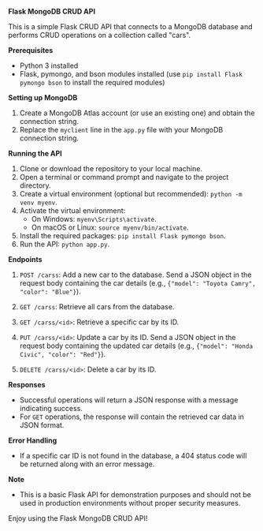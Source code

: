 **Flask MongoDB CRUD API**

This is a simple Flask CRUD API that connects to a MongoDB database and performs CRUD operations on a collection called "cars".

**Prerequisites**

- Python 3 installed
- Flask, pymongo, and bson modules installed (use `pip install Flask pymongo bson` to install the required modules)

**Setting up MongoDB**

1. Create a MongoDB Atlas account (or use an existing one) and obtain the connection string.
2. Replace the `myclient` line in the `app.py` file with your MongoDB connection string.

**Running the API**

1. Clone or download the repository to your local machine.
2. Open a terminal or command prompt and navigate to the project directory.
3. Create a virtual environment (optional but recommended): `python -m venv myenv`.
4. Activate the virtual environment:
   - On Windows: `myenv\Scripts\activate`.
   - On macOS or Linux: `source myenv/bin/activate`.
5. Install the required packages: `pip install Flask pymongo bson`.
6. Run the API: `python app.py`.

**Endpoints**

1. `POST /carss`: Add a new car to the database. Send a JSON object in the request body containing the car details (e.g., `{"model": "Toyota Camry", "color": "Blue"}`).

2. `GET /carss`: Retrieve all cars from the database.

3. `GET /carss/<id>`: Retrieve a specific car by its ID.

4. `PUT /carss/<id>`: Update a car by its ID. Send a JSON object in the request body containing the updated car details (e.g., `{"model": "Honda Civic", "color": "Red"}`).

5. `DELETE /carss/<id>`: Delete a car by its ID.

**Responses**

- Successful operations will return a JSON response with a message indicating success.
- For `GET` operations, the response will contain the retrieved car data in JSON format.

**Error Handling**

- If a specific car ID is not found in the database, a 404 status code will be returned along with an error message.

**Note**

- This is a basic Flask API for demonstration purposes and should not be used in production environments without proper security measures.

Enjoy using the Flask MongoDB CRUD API!
